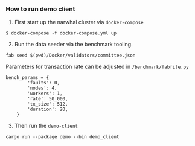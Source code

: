 ### How to run demo client

1. First start up the narwhal cluster via `docker-compose`

```
$ docker-compose -f docker-compose.yml up
```

2. Run the data seeder via the benchmark tooling. 

```
fab seed $(pwd)/Docker/validators/committee.json
```

Parameters for transaction rate can be adjusted in `/benchmark/fabfile.py`
```
bench_params = {
        'faults': 0,
        'nodes': 4,
        'workers': 1,
        'rate': 50_000,
        'tx_size': 512,
        'duration': 20,
    }
```

3. Then run the `demo-client` 

```
cargo run --package demo --bin demo_client
```